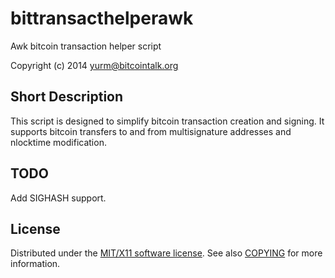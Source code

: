 bittransacthelperawk
====================

Awk bitcoin transaction helper script

Copyright (c) 2014 yurm@bitcointalk.org

Short Description
-----------------

This script is designed to simplify bitcoin transaction creation and signing.
It supports bitcoin transfers to and from multisignature addresses and nlocktime
modification.

TODO
----

Add SIGHASH support.

License
-------
Distributed under the [MIT/X11 software license](http://www.opensource.org/licenses/mit-license.php).
See also [COPYING](COPYING) for more information. 

